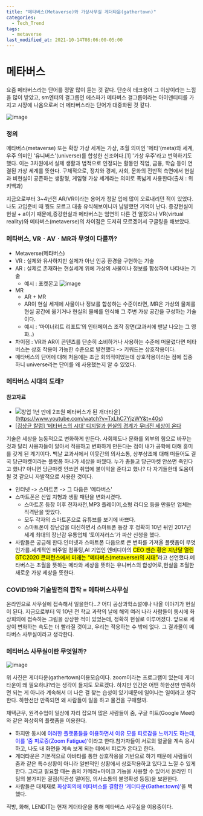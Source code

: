 ```yaml
---
title: "메타버스(Metaverse)와 가상사무실 게더타운(gathertown)"
categories:
  - Tech_Trend
tags:
  - metaverse
last_modified_at: 2021-10-14T08:06:00-05:00
---
```


# 메타버스

요즘 메타버스라는 단어를 정말 많이 듣는 것 같다. 단순히 테크용어 그 이상이라는 느낌을 많이 받았고, sm엔터의 걸그룹인 에스파가 메타버스 걸그룹이라는 아이덴티티를 가지고 시장에 나옴으로써 더 메타버스라는 단어가 대중화된 것 같다.

![image](https://user-images.githubusercontent.com/69496570/137213336-f62acc0e-4673-4692-9880-67163de2e34f.png)

### 정의

메타버스(metaverse) 또는 확장 가상 세계는 가상, 초월 의미인 '메타'(meta)와 세계, 우주 의미인 '유니버스'(universe)를 합성한 신조어다.[1] '가상 우주'라고 번역하기도 했다. 이는 3차원에서 실제 생활과 법적으로 인정되는 활동인 직업, 금융, 학습 등이 연결된 가상 세계를 뜻한다. 구체적으로, 정치와 경제, 사회, 문화의 전반적 측면에서 현실과 비현실이 공존하는 생활형, 게임형 가상 세계라는 의미로 폭넓게 사용한다(출처 : 위키백과)

지금으로부터 3~4년전 AR/VR이라는 용어가 정말 입에 많이 오르내리던 적이 있었다. 나도 고입준비 때 뭣도 모르고 대충 유식해보이니까 남발했던 기억이 난다. 증강현실이 현실 + a이기 때문에,증강현실과 메타버스는 엄연히 다른 건 알겠으나 VR(virtual reality)와 메타버스(metaverse)의 차이점은 도저히 모르겠어서 구글링을 해보았다.

### 메타버스, VRㆍAVㆍMR과 무엇이 다를까?

- Metaverse(메타버스)
- VR : 실제와 유사하지만 실제가 아닌 인공 환경을 구현하는 기술
- AR : 실제로 존재하는 현실세계 위에 가상의 사물이나 정보를 합성하여 나타내는 기술
  - 예시 : 포켓몬고
    ![image](https://user-images.githubusercontent.com/69496570/137213465-bc2a1365-271d-4d9a-a201-fb28a2c57214.png)
- MR
  - AR + MR
  - AR이 현실 세계에 사물이나 정보를 합성하는 수준이라면, MR은 가상의 물체를 현실 공간에 옮기거나 현실의 물체를 인식해 그 주변 가상 공간을 구성하는 기술이다.
  - 예시 : ‘마이너리트 리포트’의 인터페이스 조작 장면(교과서에 맨날 나오는 그 영화..)
- 차이점 : VR과 AR이 콘텐츠를 단순히 소비하거나 사용하는 수준에 머물렀다면 메타버스는 상호 작용이 가능한 수준으로 발전했다 -> 키워드는 상호작용이다.
- 메타버스의 단어에 대해 처음에는 조금 회의적이었는데 상호작용이라는 점에 집중하니 universe라는 단어를 왜 사용했는지 알 수 있었다.

### 메타버스 시대의 도래?

#### 참고자료

- ![창업 1년 만에 2조원 메타버스가 된 개더타운](http://img.youtube.com/vi/TxLhC7YjzWY/0.jpg)](https://www.youtube.com/watch?v=TxLhC7YjzWY&t=40s)
- [[김상균 칼럼] ‘메타버스의 시대’ 디지털과 현실의 경계가 무너진 세상이 온다](https://www.kado.net/news/articleView.html?idxno=1047242)

기술은 세상을 능동적으로 변화하게 만든다. 사회제도나 문화를 외부의 힘으로 바꾸는 것과 달리 사용자들이 알아서 적응하고 변화하게 만든다는 점이 내가 공학에 대해 흥미를 갖게 된 계기이다. 백날 교과서에서 이웃간의 의사소통, 상부상조에 대해 떠들어도 결국 당근마켓이라는 플랫폼 하나가 세상을 바꿨다. 누가 총들고 당근마켓 안쓰면 죽인다고 했나? 아니면 당근마켓 안쓰면 취업에 불이익을 준다고 했나? 다 자기들한테 도움이 될 것 같으니 자발적으로 사용한 것이다.

- 인터넷 -> 스마트폰 -> 그 다음은 '메타버스'
- 스마트폰은 산업 지형과 생활 패턴을 변화시켰다.
  - 스마트폰 등장 이후 전자사전,MP3 플레이어,소형 라디오 등을 만들던 업체는 직격탄을 맞았다.
  - 모두 각자의 스마트폰으로 유튜브를 보기에 바쁘다.
  - 스마트폰이 장난감을 대신하면서 스마트폰 등장 후 정확히 10년 뒤인 2017년 세계 최대의 장난감 유통업체 ‘토이저러스’가 파산 신청을 했다.
- 사람들은 궁금해 한다.인터넷과 스마트폰 다음으로 큰 변화를 가져올 플랫폼이 무엇인가를.세계적인 비주얼 컴퓨팅,AI 기업인 엔비디아의 <mark>CEO 젠슨 황은 지난달 열린 GTC2020 콘퍼런스에서 미래는 “메타버스(metaverse)의 시대”</mark>라고 선언했다.메타버스는 초월을 뜻하는 메타와 세상을 뜻하는 유니버스의 합성어로,현실을 초월한 새로운 가상 세상을 뜻한다.

### COVID19와 기술발전의 합작 = 메타버스사무실

온라인으로 사무실에 접속해서 일을한다...?
어디 공상과학소설에나 나올 이야기가 현실이 된다. 지금으로부터 약 10년 전 학교 과학의 날에 해외 여러 나라 사람들이 동시에 화상회의에 접속하는 그림을 상상한 적이 있었는데, 정확히 현실로 이루어졌다. 앞으로 세상이 변화하는 속도는 더 빨라질 것이고, 우리는 적응하는 수 밖에 없다. 그 결과물이 메타버스 사무실이라고 생각한다.

### 메타버스 사무실이란 무엇일까?

![image](https://user-images.githubusercontent.com/69496570/137216033-6cdddfe4-c7c2-4b0b-ac1c-20f68a9259d0.png)

위 사진은 게더타운(gathertown)이용모습이다.
zoom이라는 프로그램이 있는데 게더타운이 왜 필요하냐?라는 생각이 들지도 모르겠다. 하지만 인간은 어떤 하한선만 만족하면 되는 게 아니라 계속해서 더 나은 걸 찾는 습성이 있기때문에 일어나는 일이라고 생각한다. 하한선만 만족되면 왜 사람들이 일을 하고 물건을 구매할까.

재택근무, 원격수업이 일상에 자리 잡으며 많은 사람들이 줌, 구글 미트(Google Meet)와 같은 화상회의 플랫폼을 이용한다.

- 하지만 동시에 <span style="color:blue">이러한 플랫폼들을 이용하면서 이유 모를 피로감을 느끼기도 하는데, 이를 ‘줌 피로증(Zoom Fatigue)’</span>이라고 한다.참가자들이 서로의 얼굴을 계속 응시하고, 나도 내 화면을 계속 보게 되는 데에서 피로가 온다고 한다.
- 게더타운은 기본적으로 아바타를 통한 상호작용을 기반으로 하기 때문에 사람들이 줌과 같은 특수상황이 아니라 일반적인 상황에서 상호작용하고 있다고 느낄 수 있게 한다. 그리고 필요할 때는 줌의 카메라+마이크 기능을 사용할 수 있어서 온라인 미팅의 불가피한 결점(직관성 떨어짐, 의사소통의 불명확성 등등)을 보완한다.
- 사람들은 대체재로 <span style="color:blue">화상회의에 메타버스를 결합한 ‘게더타운(Gather.town)’</span>을 택했다.

직방, 화해, LENDIT는 현재 게더타운을 통해 메타버스 사무실을 이용중이다.
